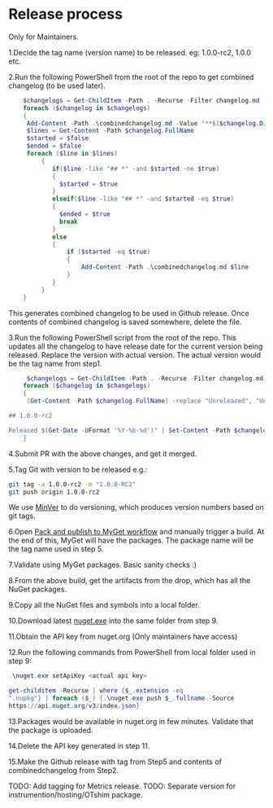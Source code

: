 # Release process

Only for Maintainers.

1.Decide the tag name (version name) to be released.
  eg: 1.0.0-rc2, 1.0.0 etc.

2.Run the following PowerShell from the root of the
   repo to get combined changelog (to be used later).

```powershell
    $changelogs = Get-ChildItem -Path . -Recurse -Filter changelog.md
    foreach ($changelog in $changelogs)
    {
     Add-Content -Path .\combinedchangelog.md -Value "**$($changelog.Directory.Name)**"
     $lines = Get-Content -Path $changelog.FullName
     $started = $false
     $ended = $false
     foreach ($line in $lines)
         {
            if($line -like "## *" -and $started -ne $true)
            {
              $started = $true
            }
            elseif($line -like "## *" -and $started -eq $true)
            {
              $ended = $true
              break
            }
            else
            {
                if ($started -eq $true)
                {
                    Add-Content -Path .\combinedchangelog.md $line
                }
            }
         }
    }
```

   This generates combined changelog to be used in Github release.
   Once contents of combined changelog is saved somewhere,
   delete the file.

3.Run the following PowerShell script from the root of the repo.
   This updates all the changelog to have release date for the
   current version being released.
   Replace the version with actual version.
   The actual version would be the tag name from step1.

```powershell
     $changelogs = Get-ChildItem -Path . -Recurse -Filter changelog.md
    foreach ($changelog in $changelogs)
    {
     (Get-Content -Path $changelog.FullName) -replace "Unreleased", "Unreleased

## 1.0.0-rc2

Released $(Get-Date -UFormat '%Y-%b-%d')" | Set-Content -Path $changelog.FullName
    }
```

4.Submit PR with the above changes, and get it merged.

5.Tag Git with version to be released e.g.:

   ```sh
   git tag -a 1.0.0-rc2 -m "1.0.0-RC2"
   git push origin 1.0.0-rc2
   ```

We use [MinVer](https://github.com/adamralph/minver) to do versioning,
which produces version numbers based on git tags.

6.Open [Pack and publish to MyGet
   workflow](https://github.com/open-telemetry/opentelemetry-dotnet/actions?query=workflow%3A%22Pack+and+publish+to+Myget%22)
   and manually trigger a build. At the end of this, MyGet will have the
   packages. The package name will be the tag name used in step 5.

7.Validate using MyGet packages. Basic sanity checks :)

8.From the above build, get the artifacts from the drop, which has all the
   NuGet packages.

9.Copy all the NuGet files and symbols into a local folder.

10.Download latest [nuget.exe](https://www.nuget.org/downloads) into
  the same folder from step 9.

11.Obtain the API key from nuget.org (Only maintainers have access)

12.Run the following commands from PowerShell from local folder used in step 9:

   ```powershell
   .\nuget.exe setApiKey <actual api key>

   get-childitem -Recurse | where {$_.extension -eq
   ".nupkg"} | foreach ($_) {.\nuget.exe push $_.fullname -Source
   https://api.nuget.org/v3/index.json}
   ```

13.Packages would be available in nuget.org in few minutes.
   Validate that the package is uploaded.

14.Delete the API key generated in step 11.

15.Make the Github release with tag from Step5
and contents of combinedchangelog from Step2.

TODO: Add tagging for Metrics release.
TODO: Separate version for instrumention/hosting/OTshim package.
